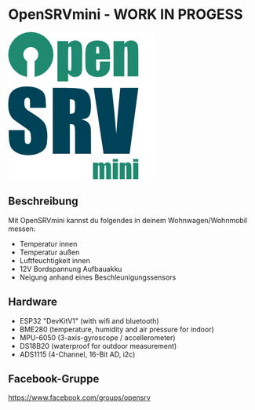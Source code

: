 # OpenSRVmini - WORK IN PROGESS
![OpenSRVmini Logo](../OpenSRVmini-Logo.jpg)

## Beschreibung
Mit OpenSRVmini kannst du folgendes in deinem Wohnwagen/Wohnmobil messen: 
* Temperatur innen 
* Temperatur außen
* Luftfeuchtigkeit innen
* 12V Bordspannung Aufbauakku
* Neigung anhand eines Beschleunigungssensors

## Hardware
* ESP32 "DevKitV1" (with wifi and bluetooth)
* BME280 (temperature, humidity and air pressure for indoor)
* MPU-6050 (3-axis-gyroscope / accellerometer)
* DS18B20 (waterproof for outdoor measurement)
* ADS1115 (4-Channel, 16-Bit AD, i2c)

## Facebook-Gruppe
https://www.facebook.com/groups/opensrv